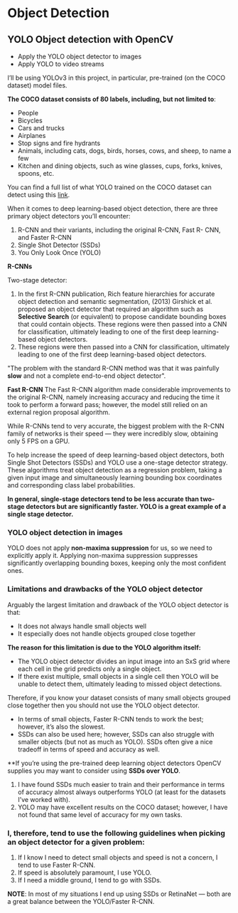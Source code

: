 # Object Detection

## YOLO Object detection with OpenCV

- Apply the YOLO object detector to images
- Apply YOLO to video streams


I’ll be using YOLOv3 in this project, in particular, pre-trained (on the COCO dataset) model files. 

**The COCO dataset consists of 80 labels, including, but not limited to**:

- People
- Bicycles
- Cars and trucks
- Airplanes
- Stop signs and fire hydrants
- Animals, including cats, dogs, birds, horses, cows, and sheep, to name a few
- Kitchen and dining objects, such as wine glasses, cups, forks, knives, spoons, etc.

You can find a full list of what YOLO trained on the COCO dataset can detect using this [link](https://github.com/pjreddie/darknet/blob/master/data/coco.names).

When it comes to deep learning-based object detection, there are three primary object detectors you’ll encounter:

1. R-CNN and their variants, including the original R-CNN, Fast R- CNN, and Faster R-CNN
2. Single Shot Detector (SSDs)
3. You Only Look Once (YOLO)

**R-CNNs** 

Two-stage detector:
1. In the first R-CNN publication, Rich feature hierarchies for accurate object detection and semantic segmentation, (2013) Girshick et al. proposed an object detector that required an algorithm such as **Selective Search** (or equivalent) to propose candidate bounding boxes that could contain objects. These regions were then passed into a CNN for classification, ultimately leading to one of the first deep learning-based object detectors.
2. These regions were then passed into a CNN for classification, ultimately leading to one of the first deep learning-based object detectors.

"The problem with the standard R-CNN method was that it was painfully **slow** and not a complete end-to-end object detector".

**Fast R-CNN**
The Fast R-CNN algorithm made considerable improvements to the original R-CNN, namely increasing accuracy and reducing the time it took to perform a forward pass; however, the model still relied on an external region proposal algorithm.

While R-CNNs tend to very accurate, the biggest problem with the R-CNN family of networks is their speed — they were incredibly slow, obtaining only 5 FPS on a GPU.

To help increase the speed of deep learning-based object detectors, both Single Shot Detectors (SSDs) and YOLO use a one-stage detector strategy. These algorithms treat object detection as a regression problem, taking a given input image and simultaneously learning bounding box coordinates and corresponding class label probabilities.

**In general, **single-stage detectors** tend to be less accurate than **two-stage detectors** but are significantly faster. YOLO is a great example of a single stage detector.**

### YOLO object detection in images
YOLO does not apply **non-maxima suppression** for us, so we need to explicitly apply it. Applying non-maxima suppression suppresses significantly overlapping bounding boxes, keeping only the most confident ones.


### Limitations and drawbacks of the YOLO object detector
Arguably the largest limitation and drawback of the YOLO object detector is that:

- It does not always handle small objects well
- It especially does not handle objects grouped close together

**The reason for this limitation is due to the YOLO algorithm itself:**

- The YOLO object detector divides an input image into an SxS grid where each cell in the grid predicts only a single object.
- If there exist multiple, small objects in a single cell then YOLO will be unable to detect them, ultimately leading to missed object detections.

Therefore, if you know your dataset consists of many small objects grouped close together then you should not use the YOLO object detector.

- In terms of small objects, Faster R-CNN tends to work the best; however, it’s also the slowest.
- SSDs can also be used here; however, SSDs can also struggle with smaller objects (but not as much as YOLO). SSDs often give a nice tradeoff in terms of speed and accuracy as well.

**If you’re using the pre-trained deep learning object detectors OpenCV supplies you may want to consider using **SSDs over YOLO**. 
1. I have found SSDs much easier to train and their performance in terms of accuracy almost always outperforms YOLO (at least for the datasets I’ve worked with).
2. YOLO may have excellent results on the COCO dataset; however, I have not found that same level of accuracy for my own tasks.


### I, therefore, tend to use the following guidelines when picking an object detector for a given problem:
1. If I know I need to detect small objects and speed is not a concern, I tend to use Faster R-CNN.
2. If speed is absolutely paramount, I use YOLO.
3. If I need a middle ground, I tend to go with SSDs.

**NOTE**: In most of my situations I end up using SSDs or RetinaNet — both are a great balance between the YOLO/Faster R-CNN.

